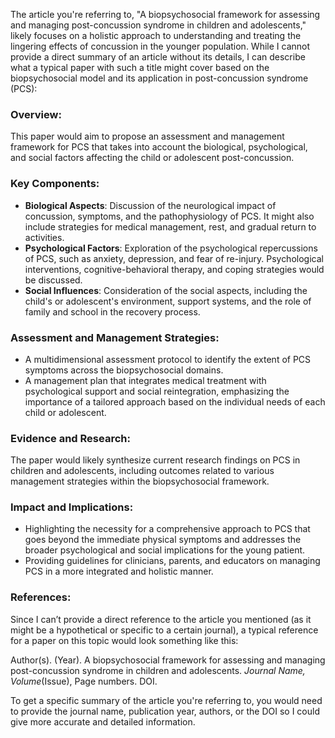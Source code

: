 The article you're referring to, "A biopsychosocial framework for assessing and managing post-concussion syndrome in children and adolescents," likely focuses on a holistic approach to understanding and treating the lingering effects of concussion in the younger population. While I cannot provide a direct summary of an article without its details, I can describe what a typical paper with such a title might cover based on the biopsychosocial model and its application in post-concussion syndrome (PCS):

### Overview:
This paper would aim to propose an assessment and management framework for PCS that takes into account the biological, psychological, and social factors affecting the child or adolescent post-concussion.

### Key Components:
- **Biological Aspects**: Discussion of the neurological impact of concussion, symptoms, and the pathophysiology of PCS. It might also include strategies for medical management, rest, and gradual return to activities.
- **Psychological Factors**: Exploration of the psychological repercussions of PCS, such as anxiety, depression, and fear of re-injury. Psychological interventions, cognitive-behavioral therapy, and coping strategies would be discussed.
- **Social Influences**: Consideration of the social aspects, including the child's or adolescent's environment, support systems, and the role of family and school in the recovery process.

### Assessment and Management Strategies:
- A multidimensional assessment protocol to identify the extent of PCS symptoms across the biopsychosocial domains.
- A management plan that integrates medical treatment with psychological support and social reintegration, emphasizing the importance of a tailored approach based on the individual needs of each child or adolescent.

### Evidence and Research:
The paper would likely synthesize current research findings on PCS in children and adolescents, including outcomes related to various management strategies within the biopsychosocial framework.

### Impact and Implications:
- Highlighting the necessity for a comprehensive approach to PCS that goes beyond the immediate physical symptoms and addresses the broader psychological and social implications for the young patient.
- Providing guidelines for clinicians, parents, and educators on managing PCS in a more integrated and holistic manner.

### References:
Since I can’t provide a direct reference to the article you mentioned (as it might be a hypothetical or specific to a certain journal), a typical reference for a paper on this topic would look something like this:

Author(s). (Year). A biopsychosocial framework for assessing and managing post-concussion syndrome in children and adolescents. *Journal Name, Volume*(Issue), Page numbers. DOI.

To get a specific summary of the article you're referring to, you would need to provide the journal name, publication year, authors, or the DOI so I could give more accurate and detailed information.